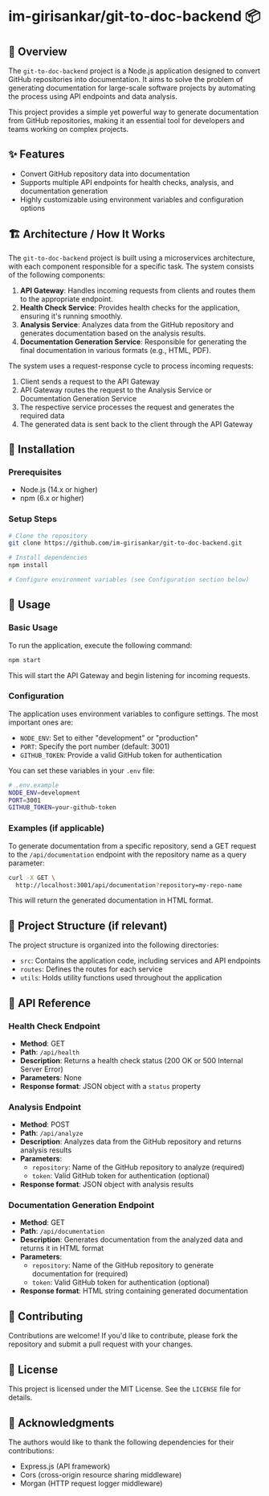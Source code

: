 # im-girisankar/git-to-doc-backend 📦

## 📖 Overview
The `git-to-doc-backend` project is a Node.js application designed to convert GitHub repositories into documentation. It aims to solve the problem of generating documentation for large-scale software projects by automating the process using API endpoints and data analysis.

This project provides a simple yet powerful way to generate documentation from GitHub repositories, making it an essential tool for developers and teams working on complex projects.

## ✨ Features
* Convert GitHub repository data into documentation
* Supports multiple API endpoints for health checks, analysis, and documentation generation
* Highly customizable using environment variables and configuration options

## 🏗️ Architecture / How It Works
The `git-to-doc-backend` project is built using a microservices architecture, with each component responsible for a specific task. The system consists of the following components:

1. **API Gateway**: Handles incoming requests from clients and routes them to the appropriate endpoint.
2. **Health Check Service**: Provides health checks for the application, ensuring it's running smoothly.
3. **Analysis Service**: Analyzes data from the GitHub repository and generates documentation based on the analysis results.
4. **Documentation Generation Service**: Responsible for generating the final documentation in various formats (e.g., HTML, PDF).

The system uses a request-response cycle to process incoming requests:

1. Client sends a request to the API Gateway
2. API Gateway routes the request to the Analysis Service or Documentation Generation Service
3. The respective service processes the request and generates the required data
4. The generated data is sent back to the client through the API Gateway

## 🚀 Installation

### Prerequisites
* Node.js (14.x or higher)
* npm (6.x or higher)

### Setup Steps
```bash
# Clone the repository
git clone https://github.com/im-girisankar/git-to-doc-backend.git

# Install dependencies
npm install

# Configure environment variables (see Configuration section below)
```

## 📖 Usage

### Basic Usage
To run the application, execute the following command:
```bash
npm start
```
This will start the API Gateway and begin listening for incoming requests.

### Configuration
The application uses environment variables to configure settings. The most important ones are:

* `NODE_ENV`: Set to either "development" or "production"
* `PORT`: Specify the port number (default: 3001)
* `GITHUB_TOKEN`: Provide a valid GitHub token for authentication

You can set these variables in your `.env` file:
```bash
# .env.example
NODE_ENV=development
PORT=3001
GITHUB_TOKEN=your-github-token
```

### Examples (if applicable)
To generate documentation from a specific repository, send a GET request to the `/api/documentation` endpoint with the repository name as a query parameter:
```bash
curl -X GET \
  http://localhost:3001/api/documentation?repository=my-repo-name
```
This will return the generated documentation in HTML format.

## 📁 Project Structure (if relevant)
The project structure is organized into the following directories:

* `src`: Contains the application code, including services and API endpoints
* `routes`: Defines the routes for each service
* `utils`: Holds utility functions used throughout the application

## 🔌 API Reference

### Health Check Endpoint
* **Method**: GET
* **Path**: `/api/health`
* **Description**: Returns a health check status (200 OK or 500 Internal Server Error)
* **Parameters**: None
* **Response format**: JSON object with a `status` property

### Analysis Endpoint
* **Method**: POST
* **Path**: `/api/analyze`
* **Description**: Analyzes data from the GitHub repository and returns analysis results
* **Parameters**:
	+ `repository`: Name of the GitHub repository to analyze (required)
	+ `token`: Valid GitHub token for authentication (optional)
* **Response format**: JSON object with analysis results

### Documentation Generation Endpoint
* **Method**: GET
* **Path**: `/api/documentation`
* **Description**: Generates documentation from the analyzed data and returns it in HTML format
* **Parameters**:
	+ `repository`: Name of the GitHub repository to generate documentation for (required)
	+ `token`: Valid GitHub token for authentication (optional)
* **Response format**: HTML string containing generated documentation

## 🤝 Contributing
Contributions are welcome! If you'd like to contribute, please fork the repository and submit a pull request with your changes.

## 📄 License
This project is licensed under the MIT License. See the `LICENSE` file for details.

## 🙏 Acknowledgments
The authors would like to thank the following dependencies for their contributions:

* Express.js (API framework)
* Cors (cross-origin resource sharing middleware)
* Morgan (HTTP request logger middleware)